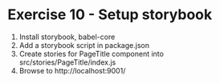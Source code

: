 # Exercise 10 - Setup storybook

1. Install storybook, babel-core
2. Add a storybook script in package.json
3. Create stories for PageTitle component into src/stories/PageTitle/index.js
4. Browse to http://localhost:9001/

